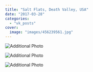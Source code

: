 ```yaml
---
title: "Salt Flats, Death Valley, USA"
date: "2017-03-28"
categories: 
  - "vk_posts"
cover:
  image: "images/456239561.jpg"
---
```


![Additional Photo](https://vodpop.ru/wp-content/uploads/2023/07/456239562.jpg)

![Additional Photo](https://vodpop.ru/wp-content/uploads/2023/07/456239563.jpg)

![Additional Photo](https://vodpop.ru/wp-content/uploads/2023/07/456239564.jpg)

